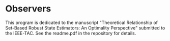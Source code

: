 # Observers
This program is dedicated to the manuscript "Theoretical Relationship of Set-Based Robust State Estimators: An Optimality Perspective" submitted to the IEEE-TAC. See the readme.pdf in the repository for details.
